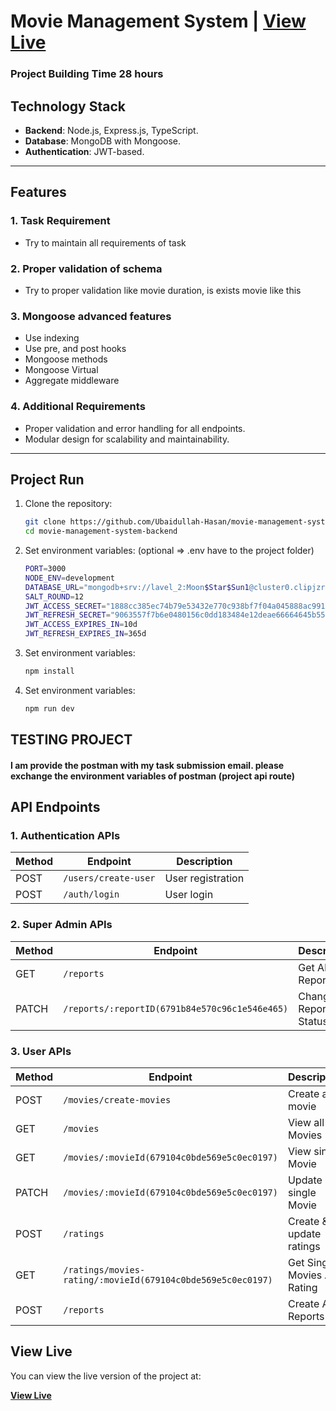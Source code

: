 # Movie Management System | [**View Live**](https://movie-management-backend-topaz.vercel.app/)

### Project Building Time 28 hours

## Technology Stack

- **Backend**: Node.js, Express.js, TypeScript.
- **Database**: MongoDB with Mongoose.
- **Authentication**: JWT-based.
---

## Features

### 1. Task Requirement
- Try to maintain all requirements of task

### 2. Proper validation of schema
- Try to proper validation like movie duration, is exists movie like this

### 3. Mongoose advanced features
- Use indexing
- Use pre, and post hooks
- Mongoose methods
- Mongoose Virtual
- Aggregate middleware

### 4. Additional Requirements
- Proper validation and error handling for all endpoints.
- Modular design for scalability and maintainability.

---

## Project Run

1. Clone the repository:
   ```bash
   git clone https://github.com/Ubaidullah-Hasan/movie-management-system-backend.git
   cd movie-management-system-backend
2. Set environment variables: (optional => .env have to the project folder)
   ```bash
   PORT=3000
   NODE_ENV=development
   DATABASE_URL="mongodb+srv://lavel_2:Moon$Star$Sun1@cluster0.clipjzr.mongodb.net/movie_management_system?retryWrites=true&w=majority&appName=Cluster0"
   SALT_ROUND=12
   JWT_ACCESS_SECRET="1888cc385ec74b79e53432e770c938bf7f04a045888ac991091237d8566a89aa8af67cc64d99db95af1b02a2229edbecdb921f302d2cc8ff5dbe1e6b642f3330"
   JWT_REFRESH_SECRET="9063557f7b6e0480156c0dd183484e12deae66664645b556e35e5d4403b1860d6358d45a89ea5c0baea7ab215bac3c64405a87e5f428e102c3fdf2969f4d8047"
   JWT_ACCESS_EXPIRES_IN=10d
   JWT_REFRESH_EXPIRES_IN=365d
    ```
3. Set environment variables:
   ```bash
   npm install
    ```
4. Set environment variables:
   ```bash
   npm run dev
    ````

## TESTING PROJECT
#### I am provide the postman with my task submission email. please exchange the environment variables of postman (project api route) 

## API Endpoints

### 1. Authentication APIs

| **Method** | **Endpoint**     | **Description**   |
| ---------- | ---------------- | ----------------- |
| POST       | `/users/create-user` | User registration |
| POST       | `/auth/login`    | User login        |


### 2. Super Admin APIs

| **Method** | **Endpoint**        | **Description**           | 
| ---------- | ------------------- | ------------------------- |
| GET        | `/reports`            | Get All Reports |
| PATCH        | `/reports/:reportID(6791b84e570c96c1e546e465)`  | Change Report Status |


### 3. User APIs

| **Method** | **Endpoint**        | **Description**                               |
| ---------- | ------------------- | --------------------------------------------- |
| POST        | `/movies/create-movies`            | Create a movie      |
| GET        | `/movies`            | View all Movies       |
| GET        | `/movies/:movieId(679104c0bde569e5c0ec0197)`            | View single Movie  |
| PATCH        | `/movies/:movieId(679104c0bde569e5c0ec0197)`            | Update single Movie  |
| POST        | `/ratings`            | Create & update ratings |
| GET        | `/ratings/movies-rating/:movieId(679104c0bde569e5c0ec0197)`            | Get Single Movies All Rating |
| POST        | `/reports`            | Create All Reports |


## View Live

You can view the live version of the project at:

[**View Live**](https://movie-management-backend-topaz.vercel.app/)
